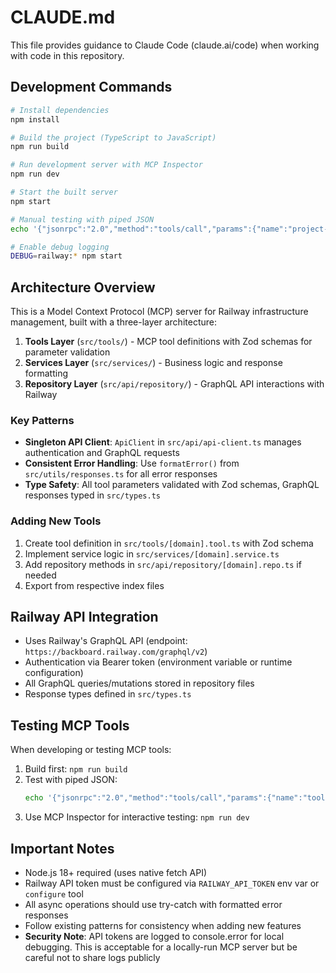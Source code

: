 # CLAUDE.md

This file provides guidance to Claude Code (claude.ai/code) when working with code in this repository.

## Development Commands

```bash
# Install dependencies
npm install

# Build the project (TypeScript to JavaScript)
npm run build

# Run development server with MCP Inspector
npm run dev

# Start the built server
npm start

# Manual testing with piped JSON
echo '{"jsonrpc":"2.0","method":"tools/call","params":{"name":"project-list","arguments":{}},"id":1}' | node build/index.js

# Enable debug logging
DEBUG=railway:* npm start
```

## Architecture Overview

This is a Model Context Protocol (MCP) server for Railway infrastructure management, built with a three-layer architecture:

1. **Tools Layer** (`src/tools/`) - MCP tool definitions with Zod schemas for parameter validation
2. **Services Layer** (`src/services/`) - Business logic and response formatting
3. **Repository Layer** (`src/api/repository/`) - GraphQL API interactions with Railway

### Key Patterns

- **Singleton API Client**: `ApiClient` in `src/api/api-client.ts` manages authentication and GraphQL requests
- **Consistent Error Handling**: Use `formatError()` from `src/utils/responses.ts` for all error responses
- **Type Safety**: All tool parameters validated with Zod schemas, GraphQL responses typed in `src/types.ts`

### Adding New Tools

1. Create tool definition in `src/tools/[domain].tool.ts` with Zod schema
2. Implement service logic in `src/services/[domain].service.ts`
3. Add repository methods in `src/api/repository/[domain].repo.ts` if needed
4. Export from respective index files

## Railway API Integration

- Uses Railway's GraphQL API (endpoint: `https://backboard.railway.com/graphql/v2`)
- Authentication via Bearer token (environment variable or runtime configuration)
- All GraphQL queries/mutations stored in repository files
- Response types defined in `src/types.ts`

## Testing MCP Tools

When developing or testing MCP tools:

1. Build first: `npm run build`
2. Test with piped JSON:
   ```bash
   echo '{"jsonrpc":"2.0","method":"tools/call","params":{"name":"tool-name","arguments":{"param":"value"}},"id":1}' | node build/index.js
   ```
3. Use MCP Inspector for interactive testing: `npm run dev`

## Important Notes

- Node.js 18+ required (uses native fetch API)
- Railway API token must be configured via `RAILWAY_API_TOKEN` env var or `configure` tool
- All async operations should use try-catch with formatted error responses
- Follow existing patterns for consistency when adding new features
- **Security Note**: API tokens are logged to console.error for local debugging. This is acceptable for a locally-run MCP server but be careful not to share logs publicly